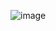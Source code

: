 ![image](https://github.com/FluffyCuteOwO/ks54-resume-frontend/assets/17436886/2c73a2b7-50d7-4db4-b179-af48c974cce8)
